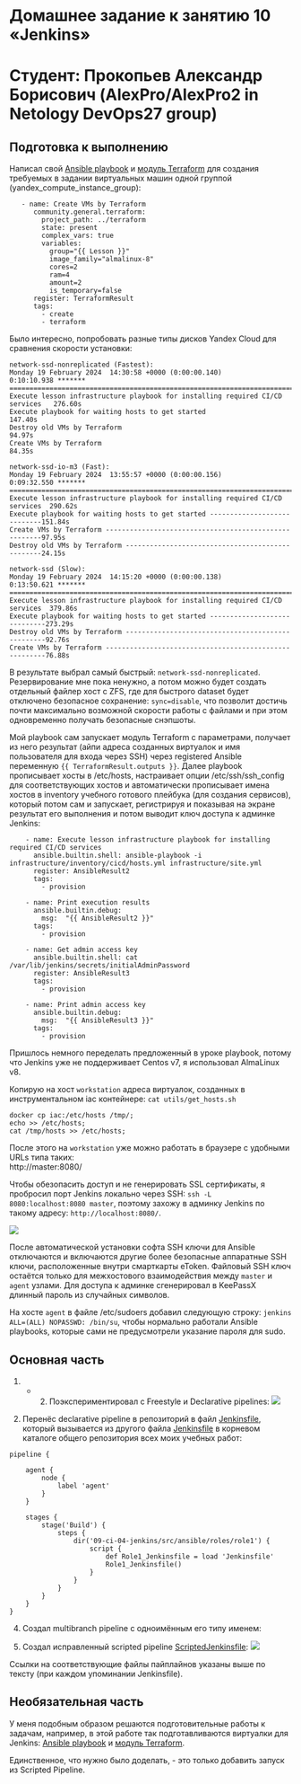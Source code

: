 # Домашнее задание к занятию 10 «Jenkins»
# Студент: Прокопьев Александр Борисович (AlexPro/AlexPro2 in Netology DevOps27 group)

## Подготовка к выполнению

Написал свой [Ansible playbook](src/ansible/main.yml) и [модуль Terraform](src/terraform/yandex.tf) для создания требуемых в задании виртуальных машин одной группой (yandex_compute_instance_group):
```
   - name: Create VMs by Terraform
      community.general.terraform:
        project_path: ../terraform
        state: present
        complex_vars: true
        variables:
          group="{{ Lesson }}"
          image_family="almalinux-8"
          cores=2
          ram=4
          amount=2
          is_temporary=false
      register: TerraformResult
      tags: 
        - create
        - terraform      
```
Было интересно, попробовать разные типы дисков Yandex Cloud для сравнения скорости установки:
```
network-ssd-nonreplicated (Fastest):
Monday 19 February 2024  14:30:58 +0000 (0:00:00.140)       0:10:10.938 ******* 
=============================================================================== 
Execute lesson infrastructure playbook for installing required CI/CD services   276.60s
Execute playbook for waiting hosts to get started                               147.40s
Destroy old VMs by Terraform                                                    94.97s
Create VMs by Terraform                                                         84.35s

network-ssd-io-m3 (Fast):
Monday 19 February 2024  13:55:57 +0000 (0:00:00.156)       0:09:32.550 ******* 
=============================================================================== 
Execute lesson infrastructure playbook for installing required CI/CD services  290.62s
Execute playbook for waiting hosts to get started ----------------------------151.84s
Create VMs by Terraform ------------------------------------------------------97.95s
Destroy old VMs by Terraform -------------------------------------------------24.15s

network-ssd (Slow):
Monday 19 February 2024  14:15:20 +0000 (0:00:00.138)       0:13:50.621 ******* 
=============================================================================== 
Execute lesson infrastructure playbook for installing required CI/CD services  379.86s
Execute playbook for waiting hosts to get started -----------------------------273.29s
Destroy old VMs by Terraform --------------------------------------------------92.76s
Create VMs by Terraform -------------------------------------------------------76.88s
```
В результате выбрал самый быстрый: `network-ssd-nonreplicated`. Резервирование мне пока ненужно, а потом можно будет создать отдельный файлер хост с ZFS, где для быстрого dataset будет отключено безопасное сохранение: `sync=disable`, что позволит достичь почти максимально возможной скорости работы с файлами и при этом одновременно получать безопасные снэпшоты.

 Мой playbook сам запускает модуль Terraform с параметрами, получает из него результат (айпи адреса созданных виртуалок и имя пользователя для входа через SSH) через registered Ansible переменную  `{{ TerraformResult.outputs }}`. Далее playbook прописывает хосты в /etc/hosts, настраивает опции /etc/ssh/ssh_config для соответствующих хостов и автоматически прописывает имена хостов в inventory учебного готового плейбука (для создания сервисов), который потом сам и запускает, регистрируя и показывая на экране результат его выполнения и потом выводит ключ доступа к админке Jenkins:
```
    - name: Execute lesson infrastructure playbook for installing required CI/CD services
      ansible.builtin.shell: ansible-playbook -i infrastructure/inventory/cicd/hosts.yml infrastructure/site.yml
      register: AnsibleResult2
      tags: 
        - provision

    - name: Print execution results
      ansible.builtin.debug:
        msg:  "{{ AnsibleResult2 }}"
      tags: 
        - provision

    - name: Get admin access key
      ansible.builtin.shell: cat /var/lib/jenkins/secrets/initialAdminPassword
      register: AnsibleResult3
      tags: 
        - provision

    - name: Print admin access key
      ansible.builtin.debug:
        msg:  "{{ AnsibleResult3 }}"
      tags: 
        - provision
```
Пришлось немного переделать предложенный в уроке playbook, потому что Jenkins уже не поддерживает Centos v7, я использовал AlmaLinux v8.

Копирую на хост `workstation` адреса виртуалок, созданных в инструментальном iac контейнере: `cat utils/get_hosts.sh`
```
docker cp iac:/etc/hosts /tmp/;
echo >> /etc/hosts;
cat /tmp/hosts >> /etc/hosts;
```
После этого на `workstation` уже можно работать в браузере с удобными URLs типа таких:   
http://master:8080/

Чтобы обезопасить доступ и не генерировать SSL сертификаты, я пробросил порт Jenkins локально через SSH: `ssh -L 8080:localhost:8080 master`, поэтому захожу в админку Jenkins по такому адресу: `http://localhost:8080/`.

![](images/prepare.png)

После автоматической установки софта SSH ключи для Ansible отключаются и включаются другие более безопасные аппаратные SSH ключи, расположенные внутри смарткарты eToken. Файловый SSH ключ остаётся только для межхостового взаимодействия между `master` и `agent` узлами. Для доступа к админке сгенерировал в KeePassX длинный пароль из случайных символов.

На хосте `agent` в файле /etc/sudoers добавил следующую строку: `jenkins ALL=(ALL) NOPASSWD: /bin/su`, чтобы нормально работали Ansible playbooks, которые сами не предусмотрели указание пароля для sudo.


## Основная часть

1. - 2. Поэкспериментировал с Freestyle и Declarative pipelines:
![](images/jobs.png)

3. Перенёс declarative pipeline в репозиторий в файл [Jenkinsfile](src/ansible/roles/role1/Jenkinsfile), который вызывается из другого файла [Jenkinsfile](../Jenkinsfile) в корневом каталоге общего репозитория всех моих учебных работ:
```
pipeline {

    agent {
        node {
            label 'agent'
        }
    }

    stages {
        stage('Build') {
            steps {
                dir('09-ci-04-jenkins/src/ansible/roles/role1') {
                    script {
                        def Role1_Jenkinsfile = load 'Jenkinsfile'
                        Role1_Jenkinsfile()
                    }
                }
            }
        }
    }
}
```
4. Создал multibranch pipeline с одноимённым его типу именем:
   
5. Создал исправленный scripted pipeline [ScriptedJenkinsfile](pipeline/ScriptedJenkinsfile):
![](images/aragast2.png)

Ссылки на соответствующие файлы пайплайнов указаны выше по тексту (при каждом упоминании Jenkinsfile).

## Необязательная часть

У меня подобным образом решаются подготовительные работы к задачам, например, в этой работе так подготавливаются виртуалки для Jenkins: [Ansible playbook](src/ansible/main.yml) и [модуль Terraform](src/terraform/yandex.tf).

Единственное, что нужно было доделать, - это только добавить запуск из Scripted Pipeline.

